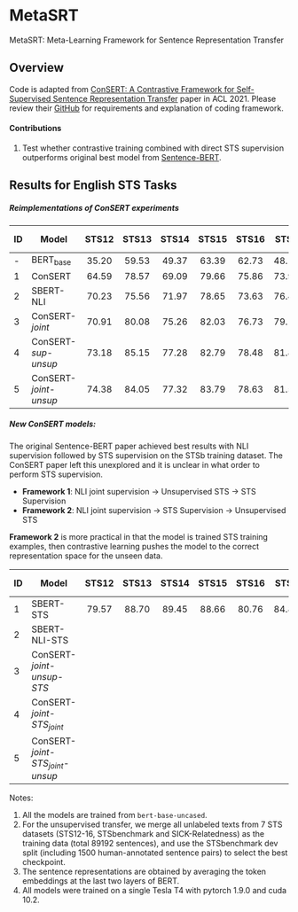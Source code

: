 # MetaSRT

MetaSRT: Meta-Learning Framework for Sentence Representation Transfer

## Overview

Code is adapted from [ConSERT: A Contrastive Framework for Self-Supervised Sentence Representation Transfer](https://arxiv.org/abs/2105.11741)
paper in ACL 2021. Please review their [GitHub](https://github.com/yym6472/ConSERT) 
for requirements and explanation of coding framework.

#### Contributions

1. Test whether contrastive training combined with direct STS supervision outperforms original 
best model from [Sentence-BERT](https://aclanthology.org/D19-1410.pdf).

## Results for English STS Tasks 

##### Reimplementations of ConSERT experiments

| ID | Model                 | STS12 | STS13 | STS14 | STS15 | STS16 | STSb | SICK-R | Avg.  |
|----|-----------------------|:-----:|:-----:|:-----:|:-----:|:-----:|:----:|:------:|:-----:|
| -  | BERT<sub>base</sub>   | 35.20 | 59.53 | 49.37 | 63.39 | 62.73 | 48.18 | 58.60 | 53.86 |
| 1  | ConSERT               | 64.59 | 78.57 | 69.09 | 79.66 | 75.86 | 73.93 | 67.18 | 72.70 |
| 2  | SBERT-NLI             | 70.23 | 75.56 | 71.97 | 78.65 | 73.63 | 76.47 | 73.05 | 74.22 |
| 3  | ConSERT-*joint*       | 70.91 | 80.08 | 75.26 | 82.03 | 76.73 | 79.12 | 77.90 | 77.43 |
| 4  | ConSERT-*sup-unsup*   | 73.18 | 85.15 | 77.28 | 82.79 | 78.48 | 81.86 | 75.23 | 79.14 |
| 5  | ConSERT-*joint-unsup* | 74.38 | 84.05 | 77.32 | 83.79 | 78.63 | 81.50 | 76.61 | 79.47 |

##### New ConSERT models:

The original Sentence-BERT paper achieved best results with NLI supervision followed by 
STS supervision on the STSb training dataset. The ConSERT paper left this unexplored and
it is unclear in what order to perform STS supervision.
- **Framework 1**: NLI joint supervision &#8594; Unsupervised STS &#8594; STS Supervision 
- **Framework 2**: NLI joint supervision &#8594; STS Supervision &#8594; Unsupervised STS

**Framework 2** is more practical in that the model is trained STS training examples, then 
contrastive learning pushes the model to the correct representation space for the unseen data. 

| ID | Model                                     | STS12 | STS13 | STS14 | STS15 | STS16 | STSb | SICK-R | Avg.  |
|----|-------------------------------------------|:-----:|:-----:|:-----:|:-----:|:-----:|:----:|:------:|:-----:|
| 1  | SBERT-STS                                 | 79.57 | 88.70 | 89.45 | 88.66 | 80.76 | 84.80 | 73.56 | 83.64 |
| 2  | SBERT-NLI-STS                             |  |  |  |  |  |  |  |  |
| 3  | ConSERT-*joint-unsup-STS*                 |  |  |  |  |  |  |  |  |
| 4  | ConSERT-*joint-STS<sub>joint</sub>*       |  |  |  |  |  |  |  |  |
| 5  | ConSERT-*joint-STS<sub>joint</sub>-unsup* |  |  |  |  |  |  |  |  |

Notes:
1. All the models are trained from `bert-base-uncased`.
2. For the unsupervised transfer, we merge all unlabeled texts from 7 STS datasets (STS12-16, STSbenchmark and 
SICK-Relatedness) as the training data (total 89192 sentences), 
and use the STSbenchmark dev split (including 1500 human-annotated sentence pairs) to select the best checkpoint.
3. The sentence representations are obtained by averaging the token embeddings at the last two layers of BERT.
4. All models were trained on a single Tesla T4 with pytorch 1.9.0 and cuda 10.2. 
